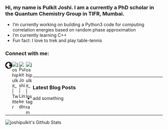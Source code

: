 ### Hi, my name is Pulkit Joshi. I am a currently a PhD scholar in the Quantum Chemistry Group in TIFR, Mumbai.

<!--**joshipulkit/joshipulkit** is a ✨ _special_ ✨ repository because its `README.md` (this file) appears on your GitHub profile.-->

- I’m currently working on building a Python3 code for computing correlation energies based on random phase approximation
- I’m currently learning C++
- Fun fact: I love to trek and play table-tennis


### Connect with me:

[<img align="left" alt="joshipulkit.github.io" width="22px" src="https://raw.githubusercontent.com/iconic/open-iconic/master/svg/globe.svg" />][website]
[<img align="left" alt="joshipulkit_ | Twitter" width="22px" src="https://cdn.jsdelivr.net/npm/simple-icons@v3/icons/twitter.svg" />][twitter]
[<img align="left" alt="Pulkit Joshi | LinkedIn" width="22px" src="https://cdn.jsdelivr.net/npm/simple-icons@v3/icons/linkedin.svg" />][linkedin]
[<img align="left" alt="joshipulkit_ | Instagram" width="22px" src="https://cdn.jsdelivr.net/npm/simple-icons@v3/icons/instagram.svg" />][instagram]

<br />
<br />

---

### Latest Blog Posts

- add something

<br />

---

<img align="left" alt="joshipulkit's Github Stats" src="https://github-readme-stats.vercel.app/api?username=joshipulkit&show_icons=true&hide_border=true&count_private=true" />


[website]:https://joshipulkit.github.io
[twitter]:https://twitter.com/joshipulkit_
[linkedin]:https://www.linkedin.com/in/joshipulkit/
[instagram]:https://instagram.com/joshipulkit_